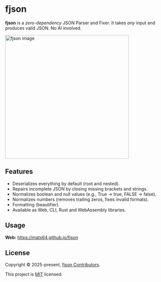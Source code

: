 # fjson

**fjson** is a _zero-dependency_ JSON Parser and Fixer. It takes _any_ input and produces valid JSON. No AI involved.

<a href="https://postimg.cc/18JJ7vJ5">
  <img src="https://i.postimg.cc/QMrwtP75/fjson-hero.webp" height="400" alt="fjson image" />
</a>

## Features

- Deserializes everything by default (root and nested).
- Repairs incomplete JSON by closing missing brackets and strings.
- Normalizes boolean and null values (e.g., True → true, FALSE → false).
- Normalizes numbers (removes trailing zeros, fixes invalid formats).
- Formatting (beautifier).
- Available as Web, CLI, Rust and WebAssembly libraries.

## Usage

**Web:** https://matx64.github.io/fjson

## License

Copyright © 2025-present, [fjson Contributors](https://github.com/matx64/fjson/graphs/contributors).

This project is [MIT](https://github.com/matx64/fjson/blob/main/LICENSE) licensed.
